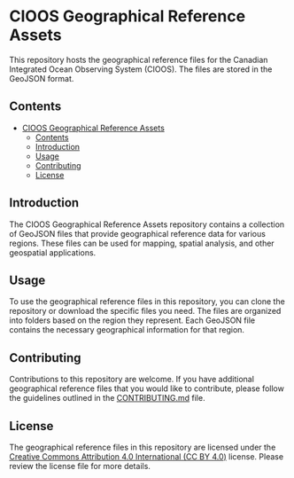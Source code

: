 # CIOOS Geographical Reference Assets

This repository hosts the geographical reference files for the Canadian Integrated Ocean Observing System (CIOOS). The files are stored in the GeoJSON format.

## Contents

- [CIOOS Geographical Reference Assets](#cioos-geographical-reference-assets)
  - [Contents](#contents)
  - [Introduction](#introduction)
  - [Usage](#usage)
  - [Contributing](#contributing)
  - [License](#license)

## Introduction

The CIOOS Geographical Reference Assets repository contains a collection of GeoJSON files that provide geographical reference data for various regions. These files can be used for mapping, spatial analysis, and other geospatial applications.

## Usage

To use the geographical reference files in this repository, you can clone the repository or download the specific files you need. The files are organized into folders based on the region they represent. Each GeoJSON file contains the necessary geographical information for that region.

## Contributing

Contributions to this repository are welcome. If you have additional geographical reference files that you would like to contribute, please follow the guidelines outlined in the [CONTRIBUTING.md](CONTRIBUTING.md) file.

## License

The geographical reference files in this repository are licensed under the [Creative Commons Attribution 4.0 International (CC BY 4.0)](LICENSE) license. Please review the license file for more details.
